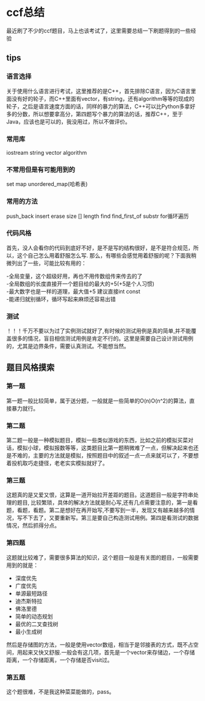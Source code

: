 # ccf总结
最近刷了不少的ccf题目，马上也该考试了，这里需要总结一下刷题得到的一些经验
## tips
### 语言选择
关于使用什么语言进行考试，这里推荐的是C++，首先排除C语言，因为C语言里面没有好的轮子，而C++里面有vector，有string，还有algorithm等等的现成的轮子，之后是语言速度方面的话，同样的暴力的算法，C++可以比Python多拿好多的分数，所以想要拿高分，第四题写个暴力的算法的话，推荐C++，至于Java，应该也是可以的，我没用过，所以不做评价。
### 常用库
iostream
string
vector
algorithm
### 不常用但是有可能用到的
set
map
unordered_map(哈希表)
### 常用的方法
push_back
insert
erase
size
[] 
length
find
find_first_of
substr
for循环遍历
### 代码风格
首先，没人会看你的代码到底好不好，是不是写的结构很好，是不是符合规范，所以，这个自己怎么用着舒服怎么写.
那么，有哪些会感觉用着舒服的呢？下面我稍微列出了一些，可能比较有用的：

 -全局变量，这个超级好用，再也不用传数组传来传去的了  
 -全局数组的长度直接开一个题目给的最大的+5(+5是个人习惯)  
 -最大数字也是一样的道理，最大值+5 建议直接int const  
 -能递归就别循环，循环写起来麻烦还容易出错
### 测试
！！！千万不要以为过了实例测试就好了,有时候的测试用例是真的简单,并不能覆盖很多的情况，盲目相信测试用例是肯定不行的。这里是需要自己设计测试用例的，尤其是边界条件，需要认真测试。不能想当然。
## 题目风格摸索
### 第一题
第一题一般比较简单，属于送分题，一般就是一些简单的O(n)O(n^2)的算法，直接暴力就行。
### 第二题
第二题一般是一种模拟题目，模拟一些类似游戏的东西，比如之前的模拟买菜对话，模拟小球，模拟报数等等，这类题目比第一题稍微难了一点，但解决起来也还是不难的，主要的方法就是模拟，按照题目中的叙述一点一点来就可以了，不要想着投机取巧走捷径，老老实实模拟就好了。
### 第三题
这题真的是又爱又恨，这算是一道开始拉开差距的题目。这道题目一般是字符串处理的题目, 比较繁琐，具体的解决方法就是耐心写,还有几点需要注意的，第一是看题，看题，看题。第二是想好在再开始写,不要写到一半，发现又有越来越多的情况，写不下去了，又要重新写。第三是要自己构造测试用例。第四是看测试的数据情况，然后抓得分点。
### 第四题
这题就比较难了，需要很多算法的知识，这个题目一般是有关图的题目，一般需要用到的就是：  
 - 深度优先
 - 广度优先
 - 单源最短路径
 - 迪杰斯特拉
 - 佛洛里德
 - 简单的动态规划
 - 最优的二叉查找树  
 - 最小生成树


然后是存储图的方法，一般是使用vector数组，相当于是邻接表的方式，既不占空间，用起来又快又舒服.一般会有这几项，首先是一个vector来存储边，一个存储距离，一个存储距离，一个存储是否visit过。
### 第五题
这个题很难，不是我这种菜菜能做的，pass。
 